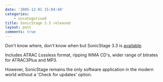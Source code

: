 ```yaml
---
date: '2005-12-01 15:04:48'
categories:
    - uncategorised
title: SonicStage 3.3 released
layout: post
comments: true
---
```


Don't know where, don't know when but SonicStage 3.3 is
[available](http://www.sonydigital-link.com/DNA/sonicstage/sstage_dl.asp?r=&l=en).

Includes ATRAC Lossless format, ripping WMA CD's, wider range of
bitrates for ATRAC3Plus and MP3.

However, SonicStage remains the only software application in the modern
world without a 'Check for updates' option.
